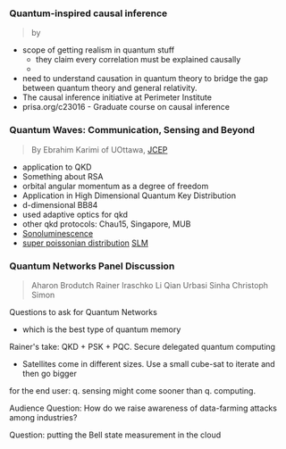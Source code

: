 ### Quantum-inspired causal inference
> by
- scope of getting realism in quantum stuff
	- they claim every correlation must be explained causally
	- 
- need to understand causation in quantum theory to bridge the gap between quantum theory and general relativity.
- The causal inference initiative at Perimeter Institute
- prisa.org/c23016 - Graduate course on causal inference

### Quantum Waves: Communication, Sensing and Beyond
> By Ebrahim Karimi of UOttawa, [JCEP](https://extremephotonics.com/)
- application to QKD
- Something about RSA
- orbital angular momentum as a degree of freedom
- Application in High Dimensional Quantum Key Distribution
- d-dimensional BB84
- used adaptive optics for qkd
- other qkd protocols: Chau15, Singapore, MUB
- [Sonoluminescence](https://en.wikipedia.org/wiki/Sonoluminescence) 
- [super poissonian distribution](https://en.wikipedia.org/wiki/Super-Poissonian_distribution)
[SLM](https://www.santec.com/en/products/components/slm/quantum_computer/#:~:text=Spatial%20light%20modulators%20are%20key,amplitude%20and%20phase%20modulation%20algorithms.)



### Quantum Networks Panel Discussion
> Aharon Brodutch
> Rainer Iraschko 
> Li Qian
> Urbasi Sinha
> Christoph Simon


Questions to ask for Quantum Networks
- which is the best type of quantum memory

Rainer's take: QKD + PSK + PQC.
Secure delegated quantum computing
- Satellites come in different sizes. Use a small cube-sat to iterate and then go bigger

for the end user: q. sensing might come sooner than q. computing.

Audience Question: How do we raise awareness of data-farming attacks among industries?

Question: putting the Bell state measurement in the cloud
